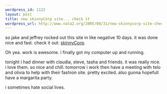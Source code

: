 ```yaml
--- 
wordpress_id: 1122
layout: post
title: new skinnyCorp site... check it
wordpress_url: http://www.nata2.org/2005/08/31/new-skinnycorp-site-check-it/
---
```

so jake and jeffrey rocked out this site in like negative 10 days. it was done nice and fast. check it out: <a href="http://www.skinnycorp.com/">skinnyCorp</a>. 

Oh yea. work is awesome. i finally got my computer up and running. 

tonight i had dinner with claudia, steve, tasha and friends. it was really nice. i love them. so nice and chill. tomorrow i work then have a meeting with telo and olivia to help with their fashion site. pretty excited. also gunna hopefull have a margarita party.

i sometimes hate social lives. 
